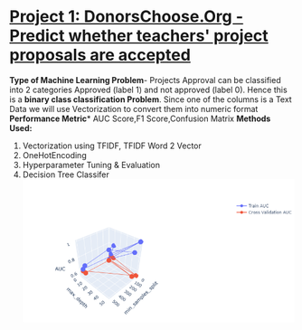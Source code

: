 # [Project 1: DonorsChoose.Org -Predict whether teachers' project proposals are accepted](https://github.com/sandeep-raychaudhuri/Data-Science-Projects/blob/master/DonorsChoose.Org%20-Predict%20whether%20teachers'%20project%20proposals%20are%20accepted.ipynb)
**Type of Machine Learning Problem**- Projects Approval can be classified into 2 categories Approved (label 1) and not approved (label 0). Hence this is a **binary class classification Problem**. Since one of the columns is a Text Data we will use Vectorization to convert them into numeric format
**Performance Metric*** AUC Score,F1 Score,Confusion Matrix
 **Methods Used:**
 1. Vectorization using TFIDF, TFIDF Word 2 Vector
 2. OneHotEncoding
 3. Hyperparameter Tuning & Evaluation
 4. Decision Tree Classifer
![alt text](https://github.com/sandeep-raychaudhuri/Data-Science-Projects/blob/master/Train-Test%20AUC.PNG)
